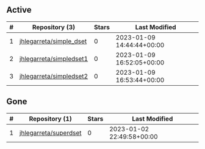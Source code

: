 ## Active
| # | Repository (3) | Stars | Last Modified |
| --- | --- | --- | --- |
| 1 | [jhlegarreta/simple_dset](https://gin.g-node.org/jhlegarreta/simple_dset) | 0 | 2023-01-09 14:44:44+00:00 |
| 2 | [jhlegarreta/simpledset1](https://gin.g-node.org/jhlegarreta/simpledset1) | 0 | 2023-01-09 16:52:05+00:00 |
| 3 | [jhlegarreta/simpledset2](https://gin.g-node.org/jhlegarreta/simpledset2) | 0 | 2023-01-09 16:53:44+00:00 |

## Gone
| # | Repository (1) | Stars | Last Modified |
| --- | --- | --- | --- |
| 1 | [jhlegarreta/superdset](https://gin.g-node.org/jhlegarreta/superdset) | 0 | 2023-01-02 22:49:58+00:00 |
